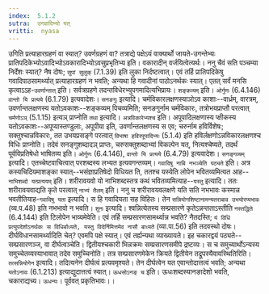 ```yaml
---
index:  5.1.2
sutra:  उगवादिभ्यो यत्
vritti:  nyasa
---
```


उगिति प्रत्याहारग्रहणं वा स्यात्? उवर्णग्रहणं वा? तत्राद्ये पक्षेऽयं वाक्यार्थो जायते-उगन्तेभ्यः प्रातिपदिकेभ्योऽवादिभ्योऽवकारादिभ्योऽवसुप्रभृतिभ्य इति। वकारादीन् वर्जयित्वेत्यर्थः। ननु चैवं सति पञ्चम्या निर्देशः स्यात्? नैष दोषः; `सुपां सुलुक्` (7.1.39) इति लुका निर्दष्टत्वात्। एवं तर्हि प्रातिपदिकेषु गवादिपाठसामर्थ्यात् प्रत्याहारग्रहणं न भवति; अन्यथा हि गवादीनां पाठोऽनर्थकः स्यात्। एतत् सर्वं मनसि कृत्वाऽऽह-`उवर्णान्तात्` इति। सर्वत्रग्रहणे तदन्तविधेरभ्युपगमादित्यभिप्रायः। `शङ्कव्यम्` इति। `ओर्गुणः` (6.4.146) `वान्तो यि प्रत्यये` (6.1.79) इत्यवादेशः। `सनङगुः` इत्यादि। चर्मविकारलक्षणस्याञोऽव काशाः--वार्ध्रम्, वारत्रम्, उवर्णान्तलक्षणस्य यतोऽवकाशः--शङ्कव्यम् पिचव्यमिति; सनङगुर्नाम चर्मविकारः, तत्रोभयप्राप्तौ परत्वात् `चर्मणोऽञ्` (5.1.15) इत्यञ् प्राप्नोति `तथा` इत्यादि।
`अन्नविकारेभ्यश्च` इति। अपूपादिलक्षणास्य प्क्षीकस्य यतोऽवकाशः--अपूप्यास्तण्डुलाः, अपूपीया इति, उवर्णान्तलक्षणस्य स एव; चरुर्नाम हविर्विशेषः; सक्तुश्चान्नविकारः, तत उभयप्रसङ्गे परत्वात् `विभाषा हविरपूपादिभ्यः` (5.1.4) इति हविर्लक्षणोऽन्नविकारलक्षणश्च विधिः प्राप्नोति। तदेवं सनङ्गुशब्दादञ् प्राप्तः, चरुसक्तुशब्दाभ्यां विकल्पेन यत्, नित्यश्चेष्यते, तदर्थं पूर्वविप्रतिषेधो भाषितव्य इति। `ओर्गुणः` (6.4.146), `वान्तो यि प्रत्यये` (6.4.79) इत्यवादेशः। `सनङ्गव्यम्` इत्यादि। एतच्चेष्टवाचित्वात् परशब्दस्य लभ्यत इत्यवगन्तव्यम्।
`गवादिषु नाबि नभञ्चेति पठ्यते` इति। अत्र कस्यचिदियमाशङ्का स्यात्--भसंज्ञाप्रतिषेदो विधियत ति, ततश्च यस्येति लोपेन भवितव्यमित्यत आह--`नाभिशब्दो यत्प्रत्ययम्` इति। शरीरावयवो यो नाभिशब्दस्तत्र कथं भवितव्यमित्याह--`यस्तु` इत्यादि। ततः शरीरावयवाद्यति कृते परत्वात् `नाभ्यं तैलम्` इति। ननु च शरीरावयवलक्षणे यति सति नभभावः कस्मान्न भवतीतियाह-`गवादिषु यता` इत्यादि। स हि गवादियता सह विहितः। तेन `सन्नियोगशिष्टानामन्यतराबाव उभयोरप्यभावः` (व्य.प.48) इति नभभावो न भवति।
`शुनः` इत्यादि। श्वन्नित्येतस्य सम्प्रसारणे कृतेऽन्नन्तताऽस्तीति `नस्तद्धिते` (6.4.144) इति टिलोपेन भाव्यमेवेति। एवं तर्हि सम्प्रसारणसामर्थ्यान्न भवति? नैतदस्ति; `यं विधिं प्रत्युपदेशोऽनर्थकः स विधिर्बाध्यते, यस्तु विदेर्निमित्तमेव नासौ बाध्यते` (व्या.पा.56) इति तदवस्थो दोषः। दीर्घविधानसामर्थ्यादिति चेत्? एवमपि पक्षे स्यात्।
एवं तर्ह्यन्यथा व्याख्यायते। इह चकारद्वयं पठ्यते--सम्प्रसारणञ्ज, वा दीर्घत्वञ्चेति। द्वितीयश्चकारी भिन्नक्रमः सम्प्रसारणसमीपे द्रष्टव्यः। स च समुच्यार्थोऽन्यस्य समुच्चेतव्यस्याभावात् तदेव समुच्चिनोति। तत्र सम्प्रसारणमेकेन क्रियते द्वितीयेन तद्रूपस्यैवावस्थितिरिति। `तत्सन्नियोगेन` इत्यादि। तदित्यनेन दीर्घत्वं प्रत्यवमृश्यते। तेन दीर्घत्वेन यत एवान्तोदात्तत्वं भवति; अन्यथा `यतोऽनावः` (6.1.213) इत्याद्युदात्तत्वं स्यात्। `ऊधसोऽनङ् च` इति। ऊधःशब्दस्यानङादेशो भवति, चकाराद्यच्य। `ऊधन्यः`। पूर्ववत् प्रकृतिभावः।।

